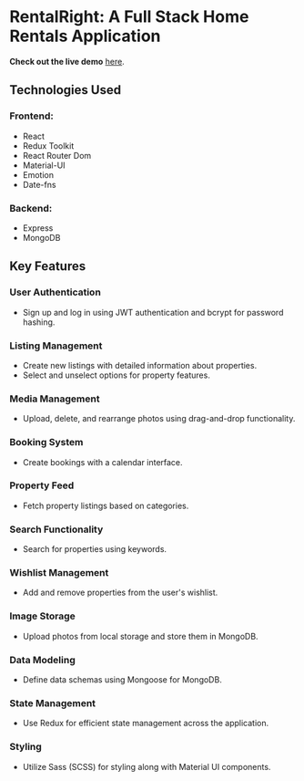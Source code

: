 # RentalRight: A Full Stack Home Rentals Application

**Check out the live demo** [here](https://master--jocular-empanada-a916f1.netlify.app/).

## Technologies Used

### Frontend:
- React
- Redux Toolkit
- React Router Dom
- Material-UI
- Emotion
- Date-fns

### Backend:
- Express
- MongoDB

## Key Features

### User Authentication
- Sign up and log in using JWT authentication and bcrypt for password hashing.

### Listing Management
- Create new listings with detailed information about properties.
- Select and unselect options for property features.

### Media Management
- Upload, delete, and rearrange photos using drag-and-drop functionality.

### Booking System
- Create bookings with a calendar interface.

### Property Feed
- Fetch property listings based on categories.

### Search Functionality
- Search for properties using keywords.

### Wishlist Management
- Add and remove properties from the user's wishlist.

### Image Storage
- Upload photos from local storage and store them in MongoDB.

### Data Modeling
- Define data schemas using Mongoose for MongoDB.

### State Management
- Use Redux for efficient state management across the application.

### Styling
- Utilize Sass (SCSS) for styling along with Material UI components.
